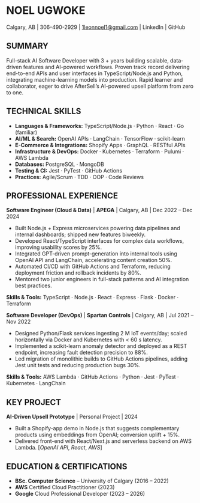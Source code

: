 # NOEL UGWOKE  
Calgary, AB | 306-490-2929 | 1leonnoel1@gmail.com | LinkedIn | GitHub  


## SUMMARY  
Full-stack AI Software Developer with 3 + years building scalable, data-driven features and AI-powered workflows. Proven track record delivering end-to-end APIs and user interfaces in TypeScript/Node.js and Python, integrating machine-learning models into production. Rapid learner and collaborator, eager to drive AfterSell’s AI-powered upsell platform from zero to one.


## TECHNICAL SKILLS  
- **Languages & Frameworks:** TypeScript/Node.js · Python · React · Go (familiar)  
- **AI/ML & Search:** OpenAI APIs · LangChain · TensorFlow · scikit-learn  
- **E-Commerce & Integrations:** Shopify Apps · GraphQL · RESTful APIs  
- **Infrastructure & DevOps:** Docker · Kubernetes · Terraform · Pulumi · AWS Lambda  
- **Databases:** PostgreSQL · MongoDB  
- **Testing & CI:** Jest · PyTest · GitHub Actions  
- **Practices:** Agile/Scrum · TDD · OOP · Code Reviews  


## PROFESSIONAL EXPERIENCE

**Software Engineer (Cloud & Data)** | 
**APEGA** | Calgary, AB | Dec 2022 – Dec 2024  
- Built Node.js + Express microservices powering data pipelines and internal dashboards; shipped new features biweekly.  
- Developed React/TypeScript interfaces for complex data workflows, improving usability scores by 25%.  
- Integrated GPT-driven prompt-generation into internal tools using OpenAI API and LangChain, accelerating content creation 50%.  
- Automated CI/CD with GitHub Actions and Terraform, reducing deployment friction and rollback incidents by 80%.  
- Mentored two junior engineers in full-stack patterns and AI integration best practices.

**Skills & Tools:** TypeScript · Node.js · React · Express · Flask · Docker · Terraform 

**Software Developer (DevOps)** | 
**Spartan Controls** | Calgary, AB | Jul 2021 – Nov 2022  
- Designed Python/Flask services ingesting 2 M IoT events/day; scaled horizontally via Docker and Kubernetes with < 60 s latency.  
- Implemented a scikit-learn anomaly detector and deployed as a REST endpoint, increasing fault detection precision to 88%.  
- Led migration of monolithic builds to GitHub Actions pipelines, adding Jest unit tests and reducing production bugs 30%.

**Skills & Tools:** AWS Lambda · GitHub Actions · Python · Jest · PyTest · Kubernetes · LangChain  

## KEY PROJECT  
**AI-Driven Upsell Prototype** | Personal Project | 2024  
- Built a Shopify-app demo in Node.js that suggests complementary products using embeddings from OpenAI; conversion uplift + 15%.  
- Delivered front-end with React/Next.js and serverless backend on AWS Lambda. [*OpenAI API*, *React*, *AWS*]


## EDUCATION & CERTIFICATIONS
- **BSc. Computer Science** – University of Calgary (2016 – 2022) 
- **AWS** Certified Cloud Practitioner (2023)  
- **Google** Cloud Professional Developer (2023 – 2026)  
